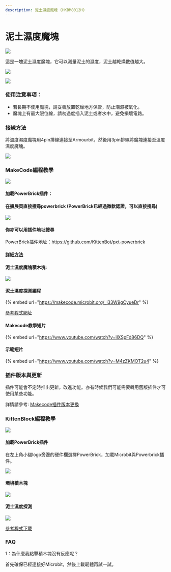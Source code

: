 ```yaml
---
description: 泥土濕度魔塊 (HKBM8012H)
---
```


# 泥土濕度魔塊

![](https://kittenbothk.readthedocs.io/en/latest/\_images/032.png)

這是一塊泥土濕度魔塊，它可以測量泥土的濕度，泥土越乾燥數值越大。

![](https://kittenbothk.readthedocs.io/en/latest/\_images/IMG\_2580.GIF)

![](https://kittenbothk.readthedocs.io/en/latest/\_images/IMG\_2579.GIF)

### 使用注意事項：

* 若長期不使用魔塊，請妥善放置乾燥地方保管，防止潮濕被氧化。
* 魔塊上有最大限位線，請勿過度插入泥土或者水中，避免損壞電路。

### 接線方法

將溫度濕度魔塊用4pin排線連接至Armourbit，然後用3pin排線將魔塊連接至溫度濕度魔塊。

![](https://kittenbothk.readthedocs.io/en/latest/\_images/soil\_wire.png)

### MakeCode編程教學

![](https://kittenbothk.readthedocs.io/en/latest/\_images/mcbanner13.png)

#### 加載PowerBrick插件：

#### 在擴展頁直接搜尋powerbrick (PowerBrick已經過微軟認證，可以直接搜尋)

![](https://kittenbothk.readthedocs.io/en/latest/\_images/powerbrick\_search.png)

#### 你亦可以用插件地址搜尋

PowerBrick插件地址：https://github.com/KittenBot/pxt-powerbrick

#### [詳細方法](../../makecode/kittenbotandmakecode.md)

#### 泥土濕度魔塊積木塊:

![](https://kittenbothk.readthedocs.io/en/latest/\_images/environmentblocks.png)

#### 泥土濕度探測編程

{% embed url="https://makecode.microbit.org/_i33W9gCyueDr" %}

[參考程式網址](https://makecode.microbit.org/\_i33W9gCyueDr)

#### Makecode教學短片

{% embed url="https://www.youtube.com/watch?v=ilXSpFd86DQ" %}

#### 示範短片

{% embed url="https://www.youtube.com/watch?v=M4zZKMOT2u4" %}

### 插件版本與更新

插件可能會不定時推出更新，改進功能。亦有時候我們可能需要轉用舊版插件才可使用某些功能。

詳情請參考: [Makecode插件版本更換](../../makecode/makecodeextupdate.md)

### KittenBlock編程教學

![](https://kittenbothk.readthedocs.io/en/latest/\_images/kbbanner7.png)

#### 加載PowerBrick插件

在左上角小貓logo旁邊的硬件欄選擇PowerBrick，加載Microbit與Powerbrick插件。

![](https://kittenbothk.readthedocs.io/en/latest/\_images/addextension1.png)

#### 環境積木塊

![](https://kittenbothk.readthedocs.io/en/latest/\_images/kbenvblocks.png)

#### 泥土濕度探測

![](https://kittenbothk.readthedocs.io/en/latest/\_images/kbsoil.png)

[參考程式下載](https://bit.ly/PowerbrickM3-01sb3)

### FAQ

1：為什麼我點擊積木塊沒有反應呢？

首先確保已經連接好Microbit，然後上載韌體再試一試。
